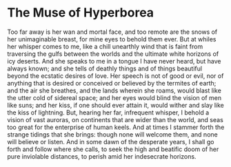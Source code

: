 # The Muse of Hyperborea

Too far away is her wan and mortal face, and too remote are the snows of her unimaginable breast, for mine eyes to behold them ever. But at whiles her whisper comes to me, like a chill unearthly wind that is faint from traversing the gulfs between the worlds and the ultimate white horizons of icy deserts. And she speaks to me in a tongue I have never heard, but have always known; and she tells of deathly things and of things beautiful beyond the ecstatic desires of love. Her speech is not of good or evil, nor of anything that is desired or conceived or believed by the termites of earth; and the air she breathes, and the lands wherein she roams, would blast like the utter cold of sidereal space; and her eyes would blind the vision of men like suns; and her kiss, if one should ever attain it, would wither and slay like the kiss of lightning.
But, hearing her far, infrequent whisper, I behold a vision of vast auroras, on continents that are wider than the world, and seas too great for the enterprise of human keels. And at times I stammer forth the strange tidings that she brings: though none will welcome them, and none will believe or listen. And in some dawn of the desperate years, I shall go forth and follow where she calls, to seek the high and beatific doom of her pure inviolable distances, to perish amid her indesecrate horizons.